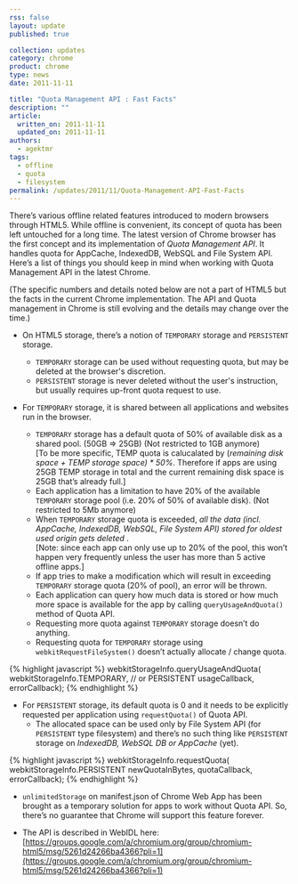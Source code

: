 ```yaml
---
rss: false
layout: update
published: true

collection: updates
category: chrome
product: chrome
type: news
date: 2011-11-11

title: "Quota Management API : Fast Facts"
description: ""
article:
  written_on: 2011-11-11
  updated_on: 2011-11-11
authors:
  - agektmr
tags:
  - offline
  - quota
  - filesystem
permalink: /updates/2011/11/Quota-Management-API-Fast-Facts
---
```

There’s various offline related features introduced to modern browsers through HTML5. While offline is convenient, its concept of quota has been left untouched for a long time. The latest version of Chrome browser has the first concept and its implementation of *Quota Management API*. It handles quota for AppCache, IndexedDB, WebSQL and File System API. Here’s a list of things you should keep in mind when working with Quota Management API in the latest Chrome.

(The specific numbers and details noted below are not a part of HTML5 but the facts in the current Chrome implementation.  The API and Quota management in Chrome is still evolving and the details may change over the time.)

* On HTML5 storage, there’s a notion of `TEMPORARY` storage and `PERSISTENT` storage.
    * `TEMPORARY` storage can be used without requesting quota, but may be deleted at the browser's discretion.
    * `PERSISTENT` storage is never deleted without the user's instruction, but usually requires up-front quota request to use.

* For `TEMPORARY` storage, it is shared between all applications and websites run in the browser.
    * `TEMPORARY` storage has a default quota of 50% of available disk as a shared pool. (50GB => 25GB)  (Not restricted to 1GB anymore)<br>[To be more specific, TEMP quota is calucalated by (<i>remaining disk space + TEMP storage space) * 50%</i>.  Therefore if apps are using 25GB TEMP storage in total and the current remaining disk space is 25GB that’s already full.]
    * Each application has a limitation to have 20% of the available `TEMPORARY` storage pool (i.e. 20% of 50% of available disk). (Not restricted to 5Mb anymore)
    * When `TEMPORARY` storage quota is exceeded, _all the data (incl. AppCache, IndexedDB, WebSQL, File System API) stored for oldest used origin gets deleted_ .<br>[Note: since each app can only use up to 20% of the pool, this won’t happen very frequently unless the user has more than 5 active offline apps.]
    * If app tries to make a modification which will result in exceeding `TEMPORARY` storage quota (20% of pool), an error will be thrown.
    * Each application can query how much data is stored or how much more space is available for the app by calling `queryUsageAndQuota()` method of Quota API.
    * Requesting more quota against `TEMPORARY` storage doesn’t do anything.
    * Requesting quota for `TEMPORARY` storage using `webkitRequestFileSystem()` doesn’t actually allocate / change quota.

{% highlight javascript %}
webkitStorageInfo.queryUsageAndQuota(
  webkitStorageInfo.TEMPORARY,   // or PERSISTENT
  usageCallback,
  errorCallback);
{% endhighlight %}

* For `PERSISTENT` storage, its default quota is 0 and it needs to be explicitly requested per application using `requestQuota()` of Quota API.
    * The allocated space can be used only by File System API (for `PERSISTENT` type filesystem) and there’s no such thing like `PERSISTENT` storage on _IndexedDB, WebSQL DB or AppCache_ (yet).

{% highlight javascript %}
webkitStorageInfo.requestQuota(
  webkitStorageInfo.PERSISTENT
  newQuotaInBytes,
  quotaCallback,
  errorCallback);
{% endhighlight %}

* `unlimitedStorage` on manifest.json of Chrome Web App has been brought as a temporary solution for apps to work without Quota API. So, there’s no guarantee that Chrome will support this feature forever.

* The API is described in WebIDL here: [https://groups.google.com/a/chromium.org/group/chromium-html5/msg/5261d24266ba4366?pli=1](https://groups.google.com/a/chromium.org/group/chromium-html5/msg/5261d24266ba4366?pli=1)
